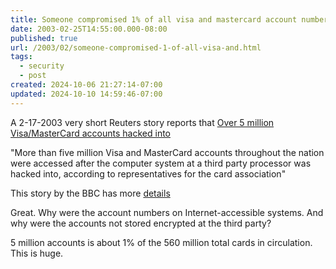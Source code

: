 ```yaml
---
title: Someone compromised 1% of all visa and mastercard account numbers
date: 2003-02-25T14:55:00.000-08:00
published: true
url: /2003/02/someone-compromised-1-of-all-visa-and.html
tags:
  - security
  - post
created: 2024-10-06 21:27:14-07:00
updated: 2024-10-10 14:59:46-07:00
---
```


A 2-17-2003 very short Reuters story reports that [Over 5 million Visa/MasterCard accounts hacked into](http://www.forbes.com/markets/newswire/2003/02/17/rtr881826.html)  
  
"More than five million Visa and MasterCard accounts throughout the nation were accessed after the computer system at a third party processor was hacked into, according to representatives for the card association"  
  
This story by the BBC has more [details](http://news.bbc.co.uk/1/hi/business/2774477.stm)  
  
Great. Why were the account numbers on Internet-accessible systems. And why were the accounts not stored encrypted at the third party?  
  
5 million accounts is about 1% of the 560 million total cards in circulation. This is huge.